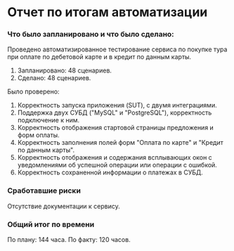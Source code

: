 # Отчет по итогам автоматизации

### Что было запланировано и что было сделано:

Проведено автоматизированное тестирование сервиса по покупке тура при оплате по дебетовой карте и в кредит по данным карты.
1. Запланировано: 48 сценариев.
2. Сделано: 48 сценариев.

Было проверено:

1. Корректность запуска приложения (SUT), с двумя интеграциями.
2. Поддержка двух СУБД ("MySQL" и "PostgreSQL"), корректность подключение к ним.
3. Корректность отображения стартовой страницы предложения и форм оплаты.
4. Корректность заполнения полей форм "Оплата по карте" и "Кредит по данным карты".
5. Корректность отображения и содержания всплывающих окон с уведомлениями об успешной операции или операции с ошибкой.
6. Корректность сохраненной информации о платежах в СУБД.

### Сработавшие риски

Отсутствие документации к сервису.

### Общий итог по времени

По плану: 144 часа.
По факту: 120 часов.